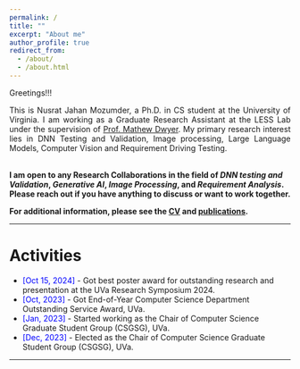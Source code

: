 ```yaml
---
permalink: /
title: ""
excerpt: "About me"
author_profile: true
redirect_from: 
  - /about/
  - /about.html
---
```


Greetings!!!

<div style="text-align: justify"> 

This is Nusrat Jahan Mozumder, a Ph.D. in CS student at the University of Virginia. I am working as a Graduate Research Assistant at the LESS Lab under the supervision of <a href="[https://www.cs.virginia.edu/~mz8rr/index.html](https://engineering.virginia.edu/faculty/matthew-b-dwyer)">Prof. Mathew Dwyer</a>. My primary research interest lies in DNN Testing and Validation, Image processing, Large Language Models, Computer Vision and Requirement Driving Testing.<br /><br /></div>
 
<b> I am open to any Research Collaborations in the field of *DNN testing and Validation*, *Generative AI*, *Image Processing*, and *Requirement Analysis*. Please reach out if you have anything to discuss or want to work together.  </b> <a href="mailto:nm8tm@virginia.edu"><i class="fas fa-envelope"></i></a> <br />  

**For additional information, please see the [CV](https://nusratdeeptee.github.io/cv/) and [publications](https://nusratdeeptee.github.io/publications/).**

-----------


# Activities 
* <span style="color:Blue"> [Oct 15, 2024] </span> - Got best poster award for outstanding research and presentation at the UVa Research Symposium 2024.
* <span style="color:Blue"> [Oct, 2023] </span> - Got End-of-Year Computer Science Department Outstanding Service Award, UVa.
* <span style="color:Blue"> [Jan, 2023] </span> - Started working as the Chair of Computer Science Graduate Student Group (CSGSG), UVa.
* <span style="color:Blue"> [Dec, 2023] </span> - Elected as the Chair of Computer Science Graduate Student Group (CSGSG), UVa.

<script type="text/javascript" src="//rf.revolvermaps.com/0/0/8.js?i=52vxgbx02tg&amp;m=0&amp;c=ff0000&amp;cr1=ffffff&amp;f=arial&amp;l=33" async="async"></script>

-----------



